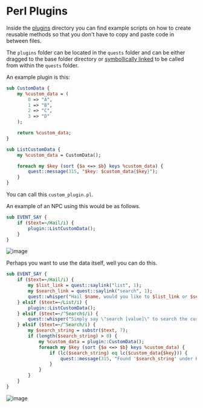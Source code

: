 # Perl Plugins

Inside the [plugins](https://github.com/ProjectEQ/projecteqquests/tree/master/plugins) directory you can find example scripts on how to create reusable methods so that you don't have to copy and paste code in between files.

The `plugins` folder can be located in the `quests` folder and can be either dragged to the base folder directory or [symbollically linked](https://learn.microsoft.com/en-us/windows-server/administration/windows-commands/mklink) to be called from within the `quests` folder.

An example plugin is this:
```pl
sub CustomData {
	my %custom_data = (
		0 => "A",
		1 => "B",
		2 => "C",
		3 => "D"
	);

	return %custom_data;
}

sub ListCustomData {
	my %custom_data = CustomData();

	foreach my $key (sort {$a <=> $b} keys %custom_data) {
		quest::message(315, "$key: $custom_data{$key}");
	}
}
```

You can call this `custom_plugin.pl`.

An example of an NPC using this would be as follows.
```pl
sub EVENT_SAY {
	if ($text=~/Hail/i) {
		plugin::ListCustomData();
	}
}
```

![image](https://user-images.githubusercontent.com/89047260/201449965-c38e95fd-e1e4-49dd-ab48-e4434af3a8d1.png)

Perhaps you want to use the data itself, well you can do this.
```pl
sub EVENT_SAY {
	if ($text=~/Hail/i) {
		my $list_link = quest::saylink("list", 1);
		my $search_link = quest::saylink("search", 1);
		quest::whisper("Hail $name, would you like to $list_link or $search_link the custom data?");
	} elsif ($text=~/List/i) {
		plugin::ListCustomData();
	} elsif ($text=~/^Search$/i) {
		quest::whisper("Simply say \"search [value]\" to search the custom data.");
	} elsif ($text=~/^Search/i) {
		my $search_string = substr($text, 7);
		if (length($search_string) > 0) {
			my %custom_data = plugin::CustomData();
			foreach my $key (sort {$a <=> $b} keys %custom_data) {
				if (lc($search_string) eq lc($custom_data{$key})) {
					quest::message(315, "Found '$search_string' under Key '$key'!");
				}
			}
		}
	}
}
```

![image](https://user-images.githubusercontent.com/89047260/201450584-6ab81709-5e7e-4d46-bc9f-2f38fe13527d.png)
